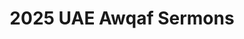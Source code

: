 ---
layout: khutbas
title: 2025 UAE Awqaf Sermons
header: 2025 UAE Awqaf Sermons / Khutbas
meta:
description: 2025 UAE Awqaf Khutbas
year: "2025"
currentmonth: "03"
months: ["01", "02", "03", "04", "05", "06", "07", "08", "09", "10", "11", "12"]
---